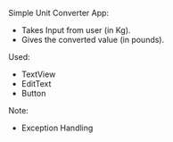 Simple Unit Converter App:
- Takes Input from user (in Kg).
- Gives the converted value (in pounds).

Used:
- TextView
- EditText
- Button

Note:
- Exception Handling